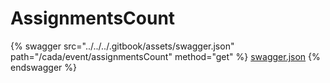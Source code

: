 # AssignmentsCount

{% swagger src="../../../.gitbook/assets/swagger.json" path="/cada/event/assignmentsCount" method="get" %}
[swagger.json](../../../.gitbook/assets/swagger.json)
{% endswagger %}
